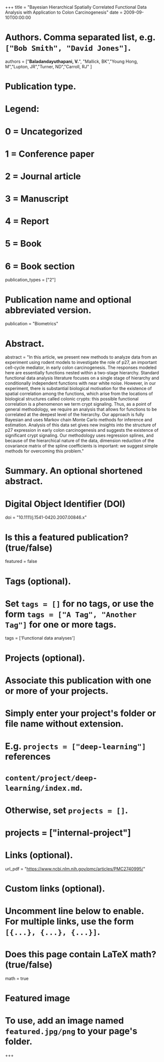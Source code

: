 +++
title = "Bayesian Hierarchical Spatially Correlated Functional Data Analysis with Application to Colon Carcinogenesis"
date = 2009-09-10T00:00:00

# Authors. Comma separated list, e.g. `["Bob Smith", "David Jones"]`.
authors = ["**Baladandayuthapani, V.**", "Mallick, BK","Young Hong, M","Lupton, JR","Turner, ND","Carroll, RJ" ]


# Publication type.
# Legend:
# 0 = Uncategorized
# 1 = Conference paper
# 2 = Journal article
# 3 = Manuscript
# 4 = Report
# 5 = Book
# 6 = Book section
publication_types = ["2"]

# Publication name and optional abbreviated version.
publication = "Biometrics"

# Abstract.
abstract = "In this article, we present new methods to analyze data from an experiment using rodent models to investigate the role of p27, an important cell-cycle mediator, in early colon carcinogenesis. The responses modeled here are essentially functions nested within a two-stage hierarchy. Standard functional data analysis literature focuses on a single stage of hierarchy and conditionally independent functions with near white noise. However, in our experiment, there is substantial biological motivation for the existence of spatial correlation among the functions, which arise from the locations of biological structures called colonic crypts: this possible functional correlation is a phenomenon we term crypt signaling. Thus, as a point of general methodology, we require an analysis that allows for functions to be correlated at the deepest level of the hierarchy. Our approach is fully Bayesian and uses Markov chain Monte Carlo methods for inference and estimation. Analysis of this data set gives new insights into the structure of p27 expression in early colon carcinogenesis and suggests the existence of significant crypt signaling. Our methodology uses regression splines, and because of the hierarchical nature of the data, dimension reduction of the covariance matrix of the spline coefficients is important: we suggest simple methods for overcoming this problem."

# Summary. An optional shortened abstract.

# Digital Object Identifier (DOI)
doi = "10.1111/j.1541-0420.2007.00846.x"

# Is this a featured publication? (true/false)
featured = false

# Tags (optional).
#   Set `tags = []` for no tags, or use the form `tags = ["A Tag", "Another Tag"]` for one or more tags.
tags = ['Functional data analyses']

# Projects (optional).
#   Associate this publication with one or more of your projects.
#   Simply enter your project's folder or file name without extension.
#   E.g. `projects = ["deep-learning"]` references 
#   `content/project/deep-learning/index.md`.
#   Otherwise, set `projects = []`.
# projects = ["internal-project"]

# Links (optional).
 url_pdf = "https://www.ncbi.nlm.nih.gov/pmc/articles/PMC2740995/"




# Custom links (optional).
#   Uncomment line below to enable. For multiple links, use the form `[{...}, {...}, {...}]`.

# Does this page contain LaTeX math? (true/false)
math = true

# Featured image
# To use, add an image named `featured.jpg/png` to your page's folder. 
+++

